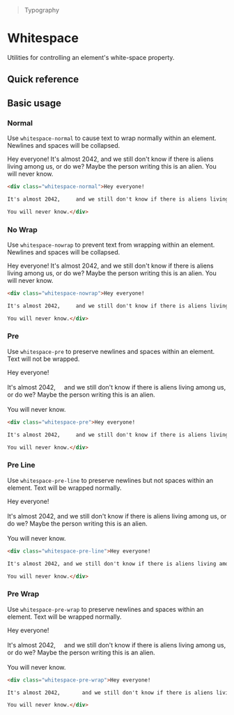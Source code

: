 > Typography

# Whitespace
Utilities for controlling an element's white-space property.

## Quick reference

<qr-table />

## Basic usage

### Normal
Use `whitespace-normal` to cause text to wrap normally within an element. Newlines and spaces will be collapsed.

<example-container>
  <div class="ex-inner-box s-text text-body">
    <div class="whitespace-normal">Hey everyone!
    It's almost 2042,       and we still don't know if there is aliens living among us, or do we? Maybe the person writing this is an alien.
    You will never know.</div>
  </div>
</example-container>

```html
<div class="whitespace-normal">Hey everyone!

It's almost 2042,     and we still don't know if there is aliens living among us, or do we? Maybe the person writing this is an alien.

You will never know.</div>
```

### No Wrap
Use `whitespace-nowrap` to prevent text from wrapping within an element. Newlines and spaces will be collapsed.

<example-container>
  <div class="ex-inner-box s-text text-body overflow-auto">
    <div class="whitespace-nowrap">Hey everyone!
    It's almost 2042,       and we still don't know if there is aliens living among us, or do we? Maybe the person writing this is an alien.
    You will never know.</div>
  </div>
</example-container>

```html
<div class="whitespace-nowrap">Hey everyone!

It's almost 2042,     and we still don't know if there is aliens living among us, or do we? Maybe the person writing this is an alien.

You will never know.</div>
```

### Pre
Use `whitespace-pre` to preserve newlines and spaces within an element. Text will not be wrapped.

<example-container>
  <div class="ex-inner-box s-text text-body overflow-auto">
    <div class="whitespace-pre">Hey everyone!<br/><br/>
    It's almost 2042,&nbsp;&nbsp;&nbsp;&nbsp;&nbsp;and we still don't know if there is aliens living among us, or do we? Maybe the person writing this is an alien.<br/><br/>
    You will never know.</div>
  </div>
</example-container>

```html
<div class="whitespace-pre">Hey everyone!

It's almost 2042,     and we still don't know if there is aliens living among us, or do we? Maybe the person writing this is an alien.

You will never know.</div>
```

### Pre Line
Use `whitespace-pre-line` to preserve newlines but not spaces within an element. Text will be wrapped normally.

<example-container>
  <div class="ex-inner-box s-text text-body overflow-auto">
    <div class="whitespace-pre-line">Hey everyone!<br/><br/>
    It's almost 2042, and we still don't know if there is aliens living among us, or do we? Maybe the person writing this is an alien.<br/><br/>
    You will never know.</div>
  </div>
</example-container>

```html
<div class="whitespace-pre-line">Hey everyone!

It's almost 2042, and we still don't know if there is aliens living among us, or do we? Maybe the person writing this is an alien.

You will never know.</div>
```

### Pre Wrap
Use `whitespace-pre-wrap` to preserve newlines and spaces within an element. Text will be wrapped normally.

<example-container>
  <div class="ex-inner-box s-text text-body overflow-auto">
    <div class="whitespace-pre-wrap">Hey everyone!<br/><br/>
    It's almost 2042,&nbsp;&nbsp;&nbsp;&nbsp;&nbsp;and we still don't know if there is aliens living among us, or do we? Maybe the person writing this is an alien.<br/><br/>
    You will never know.</div>
  </div>
</example-container>

```html
<div class="whitespace-pre-wrap">Hey everyone!

It's almost 2042,       and we still don't know if there is aliens living among us, or do we? Maybe the person writing this is an alien.

You will never know.</div>
```
